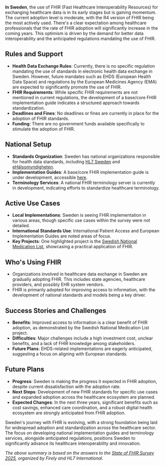 **In Sweden**, the use of FHIR (Fast Healthcare Interoperability Resources) for exchanging healthcare data is in its early stages but is gaining momentum. The current adoption level is moderate, with the R4 version of FHIR being the most actively used. There's a clear expectation among healthcare professionals that the rate of FHIR adoption will significantly increase in the coming years. This optimism is driven by the demand for better data interoperability and the anticipated regulations mandating the use of FHIR.

## Rules and Support

- **Health Data Exchange Rules**: Currently, there is no specific regulation mandating the use of standards in electronic health data exchange in Sweden. However, future mandates such as EHDS (European Health Data Space) and regulations by the European Medicines Agency (EMA) are expected to significantly promote the use of FHIR.
- **FHIR Requirements**: While specific FHIR requirements are not mentioned in current regulations, the development of a base/core FHIR implementation guide indicates a structured approach towards standardization.
- **Deadlines and Fines**: No deadlines or fines are currently in place for the adoption of FHIR standards.
- **Funding**: There are no government funds available specifically to stimulate the adoption of FHIR.

## National Setup

- **Standards Organization**: Sweden has national organizations responsible for health data standards, including [HL7 Sweden](https://hl7.se) and [eHälsomyndigheten](http://www.ehalsomyndigheten.se).
- **Implementation Guides**: A base/core FHIR implementation guide is under development, accessible [here](https://hl7.se/fhir/ig/base/1.0.0).
- **Terminology Services**: A national FHIR terminology server is currently in development, indicating efforts to standardize healthcare terminology.

## Active Use Cases

- **Local Implementations**: Sweden is seeing FHIR implementation in various areas, though specific use cases within the survey were not detailed.
- **International Standards Use**: International Patient Access and European Implementation Guides are noted areas of focus.
- **Key Projects**: One highlighted project is the [Swedish National Medication List](https://simplifier.net/swedishnationalmedicationlist-current/~introduction), showcasing a practical application of FHIR.

## Who's Using FHIR

- Organizations involved in healthcare data exchange in Sweden are gradually adopting FHIR. This includes state agencies, healthcare providers, and possibly EHR system vendors.
- FHIR is primarily adopted for improving access to information, with the development of national standards and models being a key driver.

## Success Stories and Challenges

- **Benefits**: Improved access to information is a clear benefit of FHIR adoption, as demonstrated by the Swedish National Medication List project.
- **Difficulties**: Major challenges include a high investment cost, unclear benefits, and a lack of FHIR knowledge among stakeholders.
- **Future Plans**: EHDS-related implementations are eagerly anticipated, suggesting a focus on aligning with European standards.

## Future Plans

- **Progress**: Sweden is making the progress it expected in FHIR adoption, despite current dissatisfaction with the adoption rate.
- **Next Steps**: Development of new FHIR standards for specific use cases and expanded adoption across the healthcare ecosystem are planned.
- **Expected Changes**: In the next three years, significant benefits such as cost savings, enhanced care coordination, and a robust digital health ecosystem are strongly anticipated from FHIR adoption.

Sweden's journey with FHIR is evolving, with a strong foundation being laid for widespread adoption and standardization across the healthcare sector. The focus on developing national implementation guides and terminology services, alongside anticipated regulations, positions Sweden to significantly advance its healthcare interoperability and innovation.

*The above summary is based on the answers to the [State of FHIR Survey 2025](https://fire.ly/blog/the-state-of-fhir-in-2025/), organized by Firely and HL7 International.*